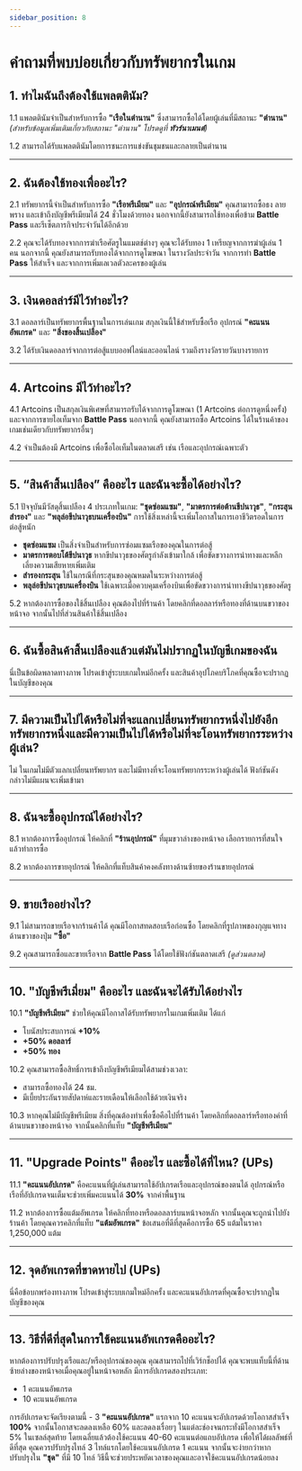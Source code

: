 ```yaml
---
sidebar_position: 8
---
```


# คำถามที่พบบ่อยเกี่ยวกับทรัพยากรในเกม

## **1. ทำไมฉันถึงต้องใช้แพลตตินัม?**

1.1 แพลตตินัมจำเป็นสำหรับการซื้อ **"เรือในตำนาน"** ซึ่งสามารถซื้อได้โดยผู้เล่นที่มีสถานะ **"ตำนาน"** *(สำหรับข้อมูลเพิ่มเติมเกี่ยวกับสถานะ "ตำนาน" โปรดดูที่ **ทัวร์นาเมนต์**)*

1.2 สามารถได้รับแพลตตินัมโดยการชนะการแข่งขันชุมชนและกลายเป็นตำนาน

---

## **2. ฉันต้องใช้ทองเพื่ออะไร?**

2.1 ทรัพยากรนี้จำเป็นสำหรับการซื้อ **"เรือพรีเมียม"** และ **"อุปกรณ์พรีเมียม"** คุณสามารถซื้อธง ลายพราง และเข้าถึงบัญชีพรีเมียมได้ 24 ชั่วโมงด้วยทอง นอกจากนี้ยังสามารถใช้ทองเพื่อข้าม **Battle Pass** และรีเซ็ตภารกิจประจำวันได้อีกด้วย

2.2 คุณจะได้รับทองจากการฆ่าเรือศัตรูในแมตช์ต่างๆ คุณจะได้รับทอง 1 เหรียญจากการฆ่าผู้เล่น 1 คน นอกจากนี้ คุณยังสามารถรับทองได้จากการดูโฆษณา ในรางวัลประจำวัน จากการทำ **Battle Pass** ให้สำเร็จ และจากการเพิ่มเลเวลตัวละครของผู้เล่น

---

## **3. เงินดอลล่าร์มีไว้ทำอะไร?**

3.1 ดอลลาร์เป็นทรัพยากรพื้นฐานในการเล่นเกม สกุลเงินนี้ใช้สำหรับซื้อเรือ อุปกรณ์ **"คะแนนอัพเกรด"** และ **"สิ่งของสิ้นเปลือง"**

3.2 ได้รับเงินดอลลาร์จากการต่อสู้แบบออฟไลน์และออนไลน์ รวมถึงรางวัลรายวันบางรายการ

---

## **4. Artcoins มีไว้ทำอะไร?**

4.1 Artcoins เป็นสกุลเงินพิเศษที่สามารถรับได้จากการดูโฆษณา (1 Artcoins ต่อการดูหนึ่งครั้ง) และจากการขายไอเท็มจาก **Battle Pass** นอกจากนี้ คุณยังสามารถซื้อ Artcoins ได้ในร้านค้าของเกมเช่นเดียวกับทรัพยากรอื่นๆ

4.2 จำเป็นต้องมี Artcoins เพื่อซื้อไอเท็มในตลาดเสรี เช่น เรือและอุปกรณ์เฉพาะตัว

---

## **5. “สินค้าสิ้นเปลือง” คืออะไร และฉันจะซื้อได้อย่างไร?**

5.1 ปัจจุบันมีวัสดุสิ้นเปลือง 4 ประเภทในเกม: **"ชุดซ่อมแซม"**, **"มาตรการต่อต้านขีปนาวุธ"**, **"กระสุนสำรอง"** และ **"พลุล่อขีปนาวุธบนเครื่องบิน"** การใช้สิ่งเหล่านี้จะเพิ่มโอกาสในการเอาชีวิตรอดในการต่อสู้หนัก

- **ชุดซ่อมแซม** เป็นสิ่งจำเป็นสำหรับการซ่อมแซมเรือของคุณในการต่อสู้
- **มาตรการตอบโต้ขีปนาวุธ** หากขีปนาวุธของศัตรูกำลังเข้ามาใกล้ เพื่อขัดขวางการนำทางและหลีกเลี่ยงความเสียหายเพิ่มเติม
- **สำรองกระสุน** ใช้ในกรณีที่กระสุนของคุณหมดในระหว่างการต่อสู้
- **พลุล่อขีปนาวุธบนเครื่องบิน** ใช้เฉพาะเมื่อควบคุมเครื่องบินเพื่อขัดขวางการนำทางขีปนาวุธของศัตรู

5.2 หากต้องการซื้อของใช้สิ้นเปลือง คุณต้องไปที่ร้านค้า โดยคลิกที่ดอลลาร์หรือทองที่ด้านบนขวาของหน้าจอ จากนั้นไปที่ส่วนสินค้าใช้สิ้นเปลือง

---

## **6. ฉันซื้อสินค้าสิ้นเปลืองแล้วแต่มันไม่ปรากฏในบัญชีเกมของฉัน**

นี่เป็นข้อผิดพลาดทางภาพ โปรดเข้าสู่ระบบเกมใหม่อีกครั้ง และสินค้าอุปโภคบริโภคที่คุณซื้อจะปรากฏในบัญชีของคุณ

---

## **7. มีความเป็นไปได้หรือไม่ที่จะแลกเปลี่ยนทรัพยากรหนึ่งไปยังอีกทรัพยากรหนึ่งและมีความเป็นไปได้หรือไม่ที่จะโอนทรัพยากรระหว่างผู้เล่น?**

ไม่ ในเกมไม่มีตัวแลกเปลี่ยนทรัพยากร และไม่มีทางที่จะโอนทรัพยากรระหว่างผู้เล่นได้ ฟังก์ชันดังกล่าวไม่มีแผนจะเพิ่มเข้ามา

---

## **8. ฉันจะซื้ออุปกรณ์ได้อย่างไร?**

8.1 หากต้องการซื้ออุปกรณ์ ให้คลิกที่ **"ร้านอุปกรณ์"** ที่มุมขวาล่างของหน้าจอ เลือกรายการที่สนใจแล้วทำการซื้อ

8.2 หากต้องการขายอุปกรณ์ ให้คลิกที่แท็บสินค้าคงคลังทางด้านซ้ายของร้านขายอุปกรณ์

---

## **9. ขายเรืออย่างไร?**

9.1 ไม่สามารถขายเรือจากร้านค้าได้ คุณมีโอกาสทดสอบเรือก่อนซื้อ โดยคลิกที่รูปภาพของกุญแจทางด้านขวาของปุ่ม **"ซื้อ"**

9.2 คุณสามารถซื้อและขายเรือจาก **Battle Pass** ได้โดยใช้ฟังก์ชันตลาดเสรี *(ดูส่วนตลาด)*

---

## **10. "บัญชีพรีเมี่ยม" คืออะไร และฉันจะได้รับได้อย่างไร**

10.1 **"บัญชีพรีเมียม"** ช่วยให้คุณมีโอกาสได้รับทรัพยากรในเกมเพิ่มเติม ได้แก่  
- โบนัสประสบการณ์ **+10%**  
- **+50% ดอลลาร์**  
- **+50% ทอง**

10.2 คุณสามารถซื้อสิทธิ์การเข้าถึงบัญชีพรีเมียมได้สามช่วงเวลา:  
- สามารถซื้อทองได้ 24 ชม.  
- มีเบี้ยประกันรายสัปดาห์และรายเดือนให้เลือกใช้ด้วยเงินจริง

10.3 หากคุณไม่มีบัญชีพรีเมียม สิ่งที่คุณต้องทำเพื่อซื้อคือไปที่ร้านค้า โดยคลิกที่ดอลลาร์หรือทองคำที่ด้านบนขวาของหน้าจอ จากนั้นคลิกที่แท็บ **"บัญชีพรีเมียม"**

---

## **11. "Upgrade Points" คืออะไร และซื้อได้ที่ไหน? (UPs)**

11.1 **"คะแนนอัปเกรด"** คือคะแนนที่ผู้เล่นสามารถใช้อัปเกรดเรือและอุปกรณ์ของตนได้ อุปกรณ์หรือเรือที่อัปเกรดจนเต็มจะช่วยเพิ่มคะแนนได้ **30%** จากค่าพื้นฐาน

11.2 หากต้องการซื้อแต้มอัพเกรด ให้คลิกที่ทองหรือดอลลาร์บนหน้าจอหลัก จากนั้นคุณจะถูกนำไปยังร้านค้า โดยคุณควรคลิกที่แท็บ **"แต้มอัพเกรด"** ข้อเสนอที่ดีที่สุดคือการซื้อ 65 แต้มในราคา 1,250,000 แต้ม

---

## **12. จุดอัพเกรดที่ขาดหายไป (UPs)**

นี่คือข้อบกพร่องทางภาพ โปรดเข้าสู่ระบบเกมใหม่อีกครั้ง และคะแนนอัปเกรดที่คุณซื้อจะปรากฏในบัญชีของคุณ

---

## **13. วิธีที่ดีที่สุดในการใช้คะแนนอัพเกรดคืออะไร?**

หากต้องการปรับปรุงเรือและ/หรืออุปกรณ์ของคุณ คุณสามารถไปที่เวิร์กช็อปได้ คุณจะพบแท็บนี้ที่ด้านซ้ายล่างของหน้าจอเมื่อคุณอยู่ในหน้าจอหลัก มีการอัปเกรดสองประเภท:

- 1 คะแนนอัพเกรด  
- 10 คะแนนอัพเกรด

การอัปเกรดจะจัดเรียงตามนี้ - 3 **"คะแนนอัปเกรด"** แรกจาก 10 คะแนนจะอัปเกรดด้วยโอกาสสำเร็จ **100%** จากนั้นโอกาสจะลดลงเหลือ 60% และลดลงเรื่อยๆ ในแต่ละช่องจนกระทั่งมีโอกาสสำเร็จ 5% ในเซลล์สุดท้าย โดยเฉลี่ยแล้วต้องใช้คะแนน 40-60 คะแนนต่อแถบอัปเกรด เพื่อให้ได้ผลลัพธ์ที่ดีที่สุด คุณควรปรับปรุงไทล์ 3 ไทล์แรกโดยใช้คะแนนอัปเกรด 1 คะแนน จากนั้นจะง่ายกว่าหากปรับปรุงใน **"ชุด"** ที่มี 10 ไทล์ วิธีนี้จะช่วยประหยัดเวลาของคุณและอาจใช้คะแนนอัปเกรดน้อยลง